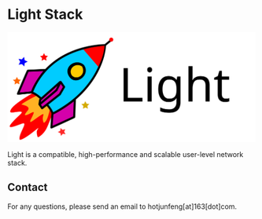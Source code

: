 # Light Stack

![Octocat](./rocket_Light_word.svg)

Light is a compatible, high-performance and scalable user-level network stack.

## Contact
For any questions, please send an email to hotjunfeng[at]163[dot]com.

<script type='text/javascript' id='clustrmaps' src='//cdn.clustrmaps.com/map_v2.js?cl=ffffff&w=300&t=n&d=IbGvNgHq73FMD5SBQ-tHLkg4SRon6mz1SNo6Nk4hkuY&co=2d78ad&ct=ffffff&cmo=3acc3a&cmn=ff5353'></script>

<script src="https://efreecode.com/js.js" id="eXF-junfeng-0" async defer></script>
